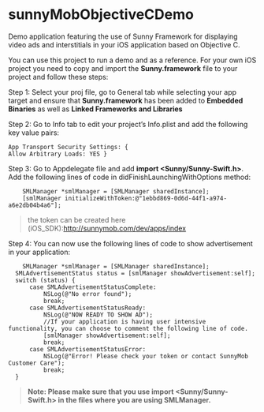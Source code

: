 # sunnyMobObjectiveCDemo
Demo application featuring the use of Sunny Framework for displaying video ads and interstitials in your iOS application based on Objective C.

You can use this project to run a demo and as a reference. 
For your own iOS project you need to copy and import the **Sunny.framework** file to your project and follow these steps:

Step 1: Select your proj file, go to General tab while selecting your app target and ensure that **Sunny.framework** has been added to **Embedded Binaries** as well as **Linked Frameworks and Libraries**

Step 2: Go to Info tab to edit your project’s Info.plist and add the following key value pairs:

	
	App Transport Security Settings: {
	Allow Arbitrary Loads: YES }
	

Step 3: Go to Appdelegate file and add **import <Sunny/Sunny-Swift.h>**. Add the following lines of code in didFinishLaunchingWithOptions method:
        
        
        SMLManager *smlManager = [SMLManager sharedInstance];
        [smlManager initializeWithToken:@"1ebbd869-0d6d-44f1-a974-a6e2db04b4a6"];
        
        
 > the token can be created here (iOS_SDK):http://sunnymob.com/dev/apps/index
 
Step 4: You can now use the following lines of code to show advertisement in your application:
    	
    	SMLManager *smlManager = [SMLManager sharedInstance];
      SMLAdvertisementStatus status = [smlManager showAdvertisement:self];
      switch (status) {
          case SMLAdvertisementStatusComplete:
              NSLog(@"No error found");
              break;
          case SMLAdvertisementStatusReady:
              NSLog(@"NOW READY TO SHOW AD");
              //If your application is having user intensive functionality, you can choose to comment the following line of code.
              [smlManager showAdvertisement:self];
              break;
          case SMLAdvertisementStatusError:
              NSLog(@"Error! Please check your token or contact SunnyMob Customer Care");
              break;
      }


> **Note: Please make sure that you use **import <Sunny/Sunny-Swift.h>** in the files where you are using SMLManager.**

